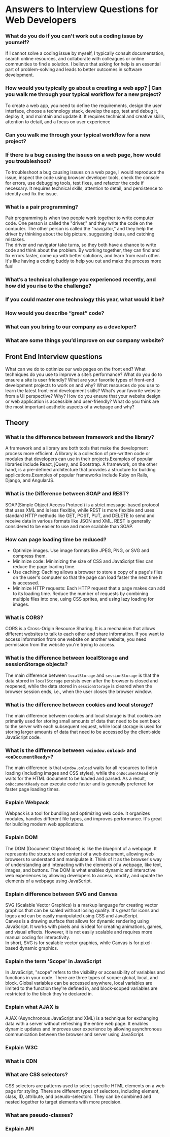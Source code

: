 # Answers to Interview Questions for Web Developers

### What do you do if you can't work out a coding issue by yourself?
If I cannot solve a coding issue by myself, I typically consult documentation, search online resources, and collaborate with colleagues or online communities to find a solution. I believe that asking for help is an essential part of problem-solving and leads to better outcomes in software development.

### How would you typically go about a creating a web app? | Can you walk me through your typical workflow for a new project?
To create a web app, you need to define the requirements, design the user interface, choose a technology stack, develop the app, test and debug it, deploy it, and maintain and update it. It requires technical and creative skills, attention to detail, and a focus on user experience

### Can you walk me through your typical workflow for a new project?

### If there is a bug causing the issues on a web page, how would you troubleshoot?
To troubleshoot a bug causing issues on a web page, I would reproduce the issue, inspect the code using browser developer tools, check the console for errors, use debugging tools, test fixes, and refactor the code if necessary. It requires technical skills, attention to detail, and persistence to identify and fix the issue.

### What is a pair programming?
Pair programming is when two people work together to write computer code. One person is called the "driver," and they write the code on the computer. The other person is called the "navigator," and they help the driver by thinking about the big picture, suggesting ideas, and catching mistakes.<br>
The driver and navigator take turns, so they both have a chance to write code and think about the problem. By working together, they can find and fix errors faster, come up with better solutions, and learn from each other. It's like having a coding buddy to help you out and make the process more fun!

### What’s a technical challenge you experienced recently, and how did you rise to the challenge? 

### If you could master one technology this year, what would it be?

### How would you describe “great” code?

### What can you bring to our company as a developer?

### What are some things you’d improve on our company website?

## Front End Interview questions

 What can we do to optimize our web pages on the front end?
 What techniques do you use to improve a site’s performance?
 What do you do to ensure a site is user friendly? 
 What are your favorite types of front-end development projects to work on and why?
 What resources do you use to learn the latest front-end development skills?
 What’s your favorite website from a UI perspective? Why?
 How do you ensure that your website design or web application is accessible and user-friendly?
 What do you think are the most important aesthetic aspects of a webpage and why?

## Theory

### What is the difference between framework and the library?
A framework and a library are both tools that make the development process more efficient. A library is a collection of pre-written code or modules that developers can use in their projects.Examples of popular libraries include React, jQuery, and Bootstrap. A framework, on the other hand, is a pre-defined architecture that provides a structure for building applications.Examples of popular frameworks include Ruby on Rails, Django, and AngularJS.

### What is the Difference between SOAP and REST?
SOAP(Simple Object Access Protocol) is a strict message-based protocol that uses XML and is less flexible, while REST is more flexible and uses standard HTTP methods like GET, POST, PUT, and DELETE to send and receive data in various formats like JSON and XML. REST is generally considered to be easier to use and more scalable than SOAP.

### How can page loading time be reduced?
* Optimize images. Use image formats like JPEG, PNG, or SVG and compress them.
* Minimize code: Minimizing the size of CSS and JavaScript files can reduce the page loading time.
* Use caching: Caching allows a browser to store a copy of a page's files on the user's computer so that the page can load faster the next time it is accessed. 
* Minimize HTTP requests: Each HTTP request that a page makes can add to its loading time. Reduce the number of requests by combining multiple files into one, using CSS sprites, and using lazy loading for images.

### What is CORS?
CORS is a Cross-Origin Resource Sharing. It is a mechanism that allows different websites to talk to each other and share information. If you want to access information from one website on another website, you need permission from the website you're trying to access.

### What is the difference between localStorage and sessionStorage objects?
The main difference between `localStorage` and `sessionStorage` is that the data stored in `localStorage` persists even after the browser is closed and reopened, while the data stored in `sessionStorage` is cleared when the browser session ends, i.e., when the user closes the browser window.

### What is the difference between cookies and local storage?
The main difference between cookies and local storage is that cookies are primarily used for storing small amounts of data that need to be sent back to the server with each subsequent request, while local storage is used for storing larger amounts of data that need to be accessed by the client-side JavaScript code.

### What is the difference between `<window.onload>` and `<onDocumentReady>`?
The main difference is that `window.onload` waits for all resources to finish loading (including images and CSS styles), while the `onDocumentRead` only waits for the HTML document to be loaded and parsed. As a result, `onDocumentReady` can execute code faster and is generally preferred for faster page loading times.

### Explain Webpack
Webpack is a tool for bundling and optimizing web code. It organizes modules, handles different file types, and improves performance. It's great for building modern web applications.

### Explain DOM
The DOM (Document Object Model) is like the blueprint of a webpage. It represents the structure and content of a web document, allowing web browsers to understand and manipulate it. Think of it as the browser's way of understanding and interacting with the elements of a webpage, like text, images, and buttons. The DOM is what enables dynamic and interactive web experiences by allowing developers to access, modify, and update the elements of a webpage using JavaScript.

### Explain difference between SVG and Canvas
SVG (Scalable Vector Graphics) is a markup language for creating vector graphics that can be scaled without losing quality. It's great for icons and logos and can be easily manipulated using CSS and JavaScript.
<br>
Canvas is a drawing surface that allows for dynamic rendering using JavaScript. It works with pixels and is ideal for creating animations, games, and visual effects. However, it is not easily scalable and requires more manual coding for interactivity.
<br>
In short, SVG is for scalable vector graphics, while Canvas is for pixel-based dynamic graphics.

### Explain the term 'Scope' in JavaScript
In JavaScript, "scope" refers to the visibility or accessibility of variables and functions in your code. There are three types of scope: global, local, and block. Global variables can be accessed anywhere, local variables are limited to the function they're defined in, and block-scoped variables are restricted to the block they're declared in.

### Explain what AJAX is
AJAX (Asynchronous JavaScript and XML) is a technique for exchanging data with a server without refreshing the entire web page. It enables dynamic updates and improves user experience by allowing asynchronous communication between the browser and server using JavaScript.

### Explain W3C

### What is CDN

### What are CSS selectors?
CSS selectors are patterns used to select specific HTML elements on a web page for styling. There are different types of selectors, including element, class, ID, attribute, and pseudo-selectors. They can be combined and nested together to target elements with more precision.

### What are pseudo-classes?

### Explain API

